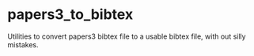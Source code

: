 papers3_to_bibtex
=================

Utilities to convert papers3 bibtex file to a usable bibtex file, with out silly mistakes. 
